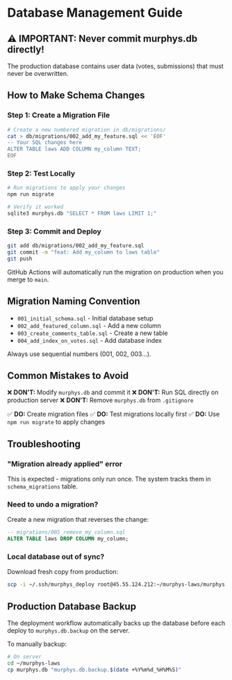 # Database Management Guide

## ⚠️ IMPORTANT: Never commit murphys.db directly!

The production database contains user data (votes, submissions) that must never be overwritten.

## How to Make Schema Changes

### Step 1: Create a Migration File

```bash
# Create a new numbered migration in db/migrations/
cat > db/migrations/002_add_my_feature.sql << 'EOF'
-- Your SQL changes here
ALTER TABLE laws ADD COLUMN my_column TEXT;
EOF
```

### Step 2: Test Locally

```bash
# Run migrations to apply your changes
npm run migrate

# Verify it worked
sqlite3 murphys.db "SELECT * FROM laws LIMIT 1;"
```

### Step 3: Commit and Deploy

```bash
git add db/migrations/002_add_my_feature.sql
git commit -m "feat: Add my_column to laws table"
git push
```

GitHub Actions will automatically run the migration on production when you merge to `main`.

## Migration Naming Convention

- `001_initial_schema.sql` - Initial database setup
- `002_add_featured_column.sql` - Add a new column
- `003_create_comments_table.sql` - Create a new table
- `004_add_index_on_votes.sql` - Add database index

Always use sequential numbers (001, 002, 003...).

## Common Mistakes to Avoid

❌ **DON'T:** Modify `murphys.db` and commit it
❌ **DON'T:** Run SQL directly on production server
❌ **DON'T:** Remove `murphys.db` from `.gitignore`

✅ **DO:** Create migration files
✅ **DO:** Test migrations locally first
✅ **DO:** Use `npm run migrate` to apply changes

## Troubleshooting

### "Migration already applied" error
This is expected - migrations only run once. The system tracks them in `schema_migrations` table.

### Need to undo a migration?
Create a new migration that reverses the change:
```sql
-- migrations/005_remove_my_column.sql
ALTER TABLE laws DROP COLUMN my_column;
```

### Local database out of sync?
Download fresh copy from production:
```bash
scp -i ~/.ssh/murphys_deploy root@45.55.124.212:~/murphys-laws/murphys.db ./murphys.db
```

## Production Database Backup

The deployment workflow automatically backs up the database before each deploy to `murphys.db.backup` on the server.

To manually backup:
```bash
# On server
cd ~/murphys-laws
cp murphys.db "murphys.db.backup.$(date +%Y%m%d_%H%M%S)"
```

